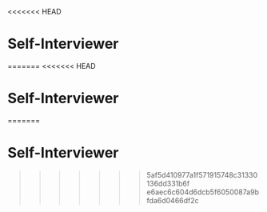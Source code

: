 <<<<<<< HEAD
# Self-Interviewer
=======
<<<<<<< HEAD
# Self-Interviewer
=======
# Self-Interviewer
>>>>>>> 5af5d410977a1f571915748c31330136dd331b6f
>>>>>>> e6aec6c604d6dcb5f6050087a9bfda6d0466df2c
